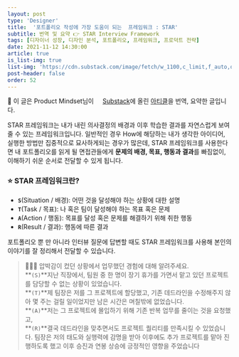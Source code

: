 ```yaml
---
layout: post
type: 'Designer'
title:  '포트폴리오 작성에 가장 도움이 되는  프레임워크 : STAR'
subtitle: 번역 및 요약 👉 STAR Interview Framework
tags: [디자이너 성장, 디자인 분석, 포트폴리오, 프레임워크, 프로덕트 전략]
date: 2021-11-12 14:30:00
article: true
is_list-img: true
list-img: 'https://cdn.substack.com/image/fetch/w_1100,c_limit,f_auto,q_auto:good,fl_progressive:steep/https%3A%2F%2Fbucketeer-e05bbc84-baa3-437e-9518-adb32be77984.s3.amazonaws.com%2Fpublic%2Fimages%2Ff6c16ac1-bd59-4746-a705-457ffb913af5_896x552.png'
post-header: false
order: 52
---
```


<p class="text-gray">
 🔗 이 글은 Product Mindset님이 <a href='https://productmindset.substack.com/' target='blank' rel='nofollow' id='outlink1' onclick='clickedOutlink(outlink1)'><img src='https://www.google.com/s2/favicons?sz=64&domain=https://productmindset.substack.com/' style='display:inline; height: 1em; position: relative; bottom: -2px; margin-right: 2px;'>Substack</a>에 올린 <a href='https://productmindset.substack.com/p/star-interview-framework' target='blank' rel='nofollow' id='outlink2' onclick='clickedOutlink(outlink2)'>아티클</a>을 번역, 요약한 글입니다.
</p>

STAR 프레임워크는 내가 내린 의사결정의 배경과 이후 학습한 결과를 자연스럽게 보여줄 수 있는 프레임워크입니다. 일반적인 경우 How에 해당하는 내가 생각한 아이디어, 실행한 방법만 집중적으로 묘사하게되는 경우가 많은데, STAR 프레임워크를 사용한다면 내 포트폴리오를 읽게 될 면접관들에게 **문제의 배경, 목표, 행동과 결과**를 빠짐없이, 이해하기 쉬운 순서로 전달할 수 있게 됩니다.

### ⭐️  STAR 프레임워크란?

* **`S`**(Situation / 배경): 어떤 것을 달성해야 하는 상황에 대한 설명
* **`T`**(Task / 목표): 나 혹은 팀이 달성해야 하는 목표 혹은 문제
* **`A`**(Action / 행동): 목표를 달성 혹은 문제를 해결하기 위해 취한 행동
* **`R`**(Result / 결과): 행동에 따른 결과

포트폴리오 뿐 만 아니라 인터뷰 질문에 답변할 때도 STAR 프레임워크를 사용해 본인의 이야기를 잘 정리해서 전달할 수 있습니다.

> 🧑🏻‍💻  압박감이 컸던 상황에서 업무했던 경험에 대해 알려주세요.  
**`(S)`**지난 직장에서, 팀원 중 한 명이 장기 휴가를 가면서 맡고 있던 프로젝트를 담당할 수 없는 상황이 있었습니다.  
**`(T)`**제 팀장은 저를 그 프로젝트에 할당했고, 기존 데드라인을 수정해주지 않아 몇 주는 걸릴 일이었지만 남은 시간은 며칠밖에 없었습니다.  
**`(A)`**저는 그 프로젝트에 몰입하기 위해 기존 반복 업무를 줄이는 것을 요청했고,   
**`(R)`**결국 데드라인을 맞추면서도 프로젝트 퀄리티를 만족시킬 수 있었습니다. 팀장은 저의 태도와 실행력에 감명을 받아 이후에도 추가 프로젝트를 맡아 진행하도록 했고 이후 승진과 연봉 상승에 긍정적인 영향을 주었습니다 